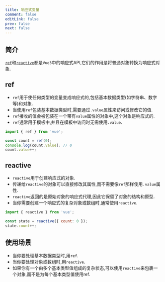 ```yaml
---
title: 响应式变量
comment: false
editLink: false
prev: false
next: false
---
```


## 简介

[`ref`](https://cn.vuejs.org/guide/essentials/reactivity-fundamentals#ref)和[`reactive`](https://cn.vuejs.org/guide/essentials/reactivity-fundamentals#reactive)都是`Vue3`中的响应式API,它们的作用是将普通对象转换为响应式对象.

## ref

* `ref`用于使任何类型的变量变成响应式的,包括基本数据类型(如字符串、数字等)和对象.
* 当使用`ref`包装基本数据类型时,需要通过`.value`属性来访问或修改它的值.
* `ref`接收的值会被包装在一个带有`value`属性的对象中,这个对象是响应式的.
* `ref`通常用于模板中,并且在模板中访问时无需使用`.value`.


```js
import { ref } from 'vue';

const count = ref(0);
console.log(count.value); // 0
count.value++;

```

## reactive

* `reactive`用于创建响应式的对象.
* 传递给`reactive`的对象可以直接修改其属性,而不需要像`ref`那样使用`.value`属性.
* `reactive`返回的是原始对象的响应式代理,因此它保留了对象的结构和原型.
* 当你需要创建一个响应式的复杂对象或数组时,通常使用`reactive`.

```js
import { reactive } from 'vue';

const state = reactive({ count: 0 });
state.count++;
```


## 使用场景

* 当你要处理基本数据类型时,用`ref`.
* 当你要处理对象或数组时,用`reactive`.
* 如果你有一个由多个基本类型值组成的复杂状态,可以使用`reactive`来包裹一个对象,而不是为每个基本类型值使用ref.
